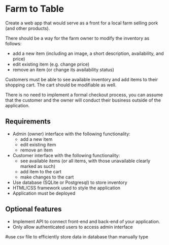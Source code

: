 # Farm to Table

Create a web app that would serve as a front for a local farm selling pork (and other products).

There should be a way for the farm owner to modify the inventory as follows:

- add a new item (including an image, a short description, availability, and price)
- edit existing item (e.g. change price)
- remove an item (or change its availability status)

Customers must be able to see available inventory and add items to their shopping cart. The cart should be modifiable as well.

There is no need to implement a formal checkout process, you can assume that the customer and the owner will conduct their business outside of the application.

## Requirements

- Admin (owner) interface with the following functionality:
  - add a new item
  - edit existing item
  - remove an item
- Customer interface with the following functionality:
  - see available items (or all items, with those unavailable clearly marked as such)
  - add item to the cart
  - make changes to the cart
- Use database (SQLite or Postgresql) to store inventory
- HTML/CSS framework used to style the application
- Application must be deployed

## Optional features

- Implement API to connect front-end and back-end of your application.
- Only allow authenticated users to access admin interface

#use csv file to efficiently store data in database than manually type
